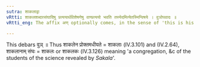 ```yaml
---
sutra: शाकलाद्वा
vRtti: शाकलशब्दात्संघादिषु प्रत्ययार्थविशेषणेषु वाण्प्रत्ययो भवति तस्येदमित्येतस्मिन्विषये । वुञोपवादः ॥
vRtti_eng: The affix अण् optionally comes, in the sense of 'this is his congregation, mark, sign or hamlet,' after the word शाकल ॥

---
```

This debars वुञ् ॥ Thus शाकलेन प्रोक्तमधीयते = शाकलाः (IV.3.101) and (IV.2.64), शाकलानाम् संघः = शाकलः or शाकलकः (IV.3.126) meaning 'a congregation, &c of the students of the science revealed by _Sakala_'.